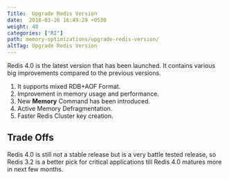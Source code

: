 ```yaml
---
Title:  Upgrade Redis Version
date:  2018-03-26 16:49:29 +0530
weight: 40
categories: ["RI"]
path: memory-optimizations/upgrade-redis-version/
altTag: Upgrade Redis Version
---
```

Redis 4.0 is the latest version that has been launched. It contains various big improvements compared to the previous versions.

1. It supports mixed RDB+AOF Format.
1. Improvement in memory usage and performance.
1. New **Memory** Command has been introduced.
1. Active Memory Defragmentation.
1. Faster Redis Cluster key creation.

## Trade Offs

Redis 4.0 is still not a stable release but is a very battle tested release, so Redis 3.2 is a better pick for critical applications till Redis 4.0 matures more in next few months.

